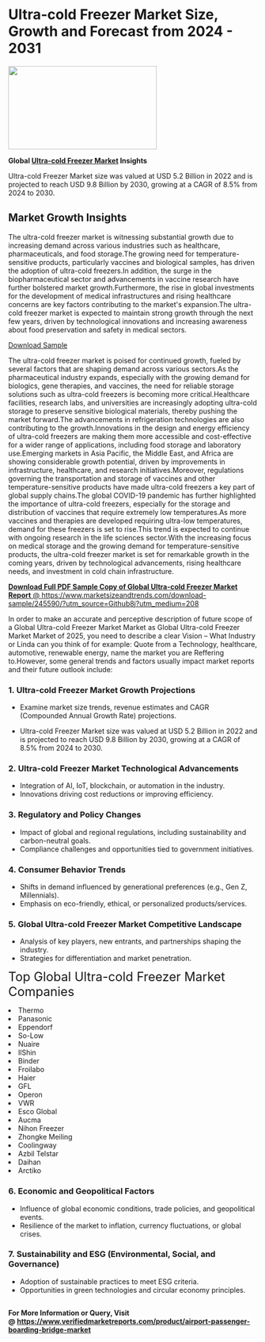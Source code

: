 <H1>Ultra-cold Freezer Market Size, Growth and Forecast from 2024 - 2031</H1><img class="aligncenter size-medium wp-image-584254" src="https://thirdeyenews.in/wp-content/uploads/2024/09/Global-Market-Research-300x168.jpeg" alt="" width="300" height="168" /><p><strong>Global&nbsp;<a href="https://www.marketsizeandtrends.com/download-sample/245590/?utm_source=Github8j?utm_medium=208">Ultra-cold Freezer Market</a> Insights</strong></p><p>Ultra-cold Freezer Market size was valued at USD 5.2 Billion in 2022 and is projected to reach USD 9.8 Billion by 2030, growing at a CAGR of 8.5% from 2024 to 2030.</p><p><h2>Market Growth Insights</h2> <p>The ultra-cold freezer market is witnessing substantial growth due to increasing demand across various industries such as healthcare, pharmaceuticals, and food storage.The growing need for temperature-sensitive products, particularly vaccines and biological samples, has driven the adoption of ultra-cold freezers.In addition, the surge in the biopharmaceutical sector and advancements in vaccine research have further bolstered market growth.Furthermore, the rise in global investments for the development of medical infrastructures and rising healthcare concerns are key factors contributing to the market's expansion.The ultra-cold freezer market is expected to maintain strong growth through the next few years, driven by technological innovations and increasing awareness about food preservation and safety in medical sectors.</p> <p><a href="#">Download Sample</a></p> <p>The ultra-cold freezer market is poised for continued growth, fueled by several factors that are shaping demand across various sectors.As the pharmaceutical industry expands, especially with the growing demand for biologics, gene therapies, and vaccines, the need for reliable storage solutions such as ultra-cold freezers is becoming more critical.Healthcare facilities, research labs, and universities are increasingly adopting ultra-cold storage to preserve sensitive biological materials, thereby pushing the market forward.The advancements in refrigeration technologies are also contributing to the growth.Innovations in the design and energy efficiency of ultra-cold freezers are making them more accessible and cost-effective for a wider range of applications, including food storage and laboratory use.Emerging markets in Asia Pacific, the Middle East, and Africa are showing considerable growth potential, driven by improvements in infrastructure, healthcare, and research initiatives.Moreover, regulations governing the transportation and storage of vaccines and other temperature-sensitive products have made ultra-cold freezers a key part of global supply chains.The global COVID-19 pandemic has further highlighted the importance of ultra-cold freezers, especially for the storage and distribution of vaccines that require extremely low temperatures.As more vaccines and therapies are developed requiring ultra-low temperatures, demand for these freezers is set to rise.This trend is expected to continue with ongoing research in the life sciences sector.With the increasing focus on medical storage and the growing demand for temperature-sensitive products, the ultra-cold freezer market is set for remarkable growth in the coming years, driven by technological advancements, rising healthcare needs, and investment in cold chain infrastructure.</p> <p><a href="#"></p><p><span class=""><strong>Download Full PDF Sample Copy of Global Ultra-cold Freezer Market Report</strong> @ <a href="https://www.marketsizeandtrends.com/download-sample/245590/?utm_source=Github8j?utm_medium=208" target="_blank">https://www.marketsizeandtrends.com/download-sample/245590/?utm_source=Github8j?utm_medium=208</a></span></p><p>In order to make an accurate and perceptive description of future scope of a Global&nbsp;Ultra-cold Freezer Market Market as Global&nbsp;Ultra-cold Freezer Market Market of 2025, you need to describe a clear Vision &ndash; What Industry or Linda can you think of for example: Quote from a Technology, healthcare, automotive, renewable energy, name the market you are Reffering to.However, some general trends and factors usually impact market reports and their future outlook include:</p><h3>1.&nbsp;<strong>Ultra-cold Freezer Market Growth Projections</strong></h3><ul><li>Examine market size trends, revenue estimates and CAGR (Compounded Annual Growth Rate) projections.</li><li><p>Ultra-cold Freezer Market size was valued at USD 5.2 Billion in 2022 and is projected to reach USD 9.8 Billion by 2030, growing at a CAGR of 8.5% from 2024 to 2030.</p></li></ul><h3>2.&nbsp;<strong>Ultra-cold Freezer Market Technological Advancements</strong></h3><ul><li>Integration of AI, IoT, blockchain, or automation in the industry.</li><li>Innovations driving cost reductions or improving efficiency.</li></ul><h3>3.&nbsp;<strong>Regulatory and Policy Changes</strong></h3><ul><li>Impact of global and regional regulations, including sustainability and carbon-neutral goals.</li><li>Compliance challenges and opportunities tied to government initiatives.</li></ul><h3>4.&nbsp;<strong>Consumer Behavior Trends</strong></h3><ul><li>Shifts in demand influenced by generational preferences (e.g., Gen Z, Millennials).</li><li>Emphasis on eco-friendly, ethical, or personalized products/services.</li></ul><h3>5.&nbsp;<strong>Global Ultra-cold Freezer Market Competitive Landscape</strong></h3><ul><li>Analysis of key players, new entrants, and partnerships shaping the industry.</li><li>Strategies for differentiation and market penetration.</li></ul><p data-pm-slice="1 1 []"><span style="color: inherit; font-family: inherit; font-size: 25px;">Top Global Ultra-cold Freezer Market Companies</span></p><div class="" data-test-id=""><p><li>Thermo</li><li> Panasonic</li><li> Eppendorf</li><li> So-Low</li><li> Nuaire</li><li> IlShin</li><li> Binder</li><li> Froilabo</li><li> Haier</li><li> GFL</li><li> Operon</li><li> VWR</li><li> Esco Global</li><li> Aucma</li><li> Nihon Freezer</li><li> Zhongke Meiling</li><li> Coolingway</li><li> Azbil Telstar</li><li> Daihan</li><li> Arctiko</li></p></div><h3>6.&nbsp;<strong>Economic and Geopolitical Factors</strong></h3><ul><li>Influence of global economic conditions, trade policies, and geopolitical events.</li><li>Resilience of the market to inflation, currency fluctuations, or global crises.</li></ul><h3>7.&nbsp;<strong>Sustainability and ESG (Environmental, Social, and Governance)</strong></h3><ul><li>Adoption of sustainable practices to meet ESG criteria.</li><li>Opportunities in green technologies and circular economy principles.</li></ul><h2><strong style="font-size: 14px;">For More Information or Query, Visit @&nbsp;</strong><a style="background-color: #ffffff; font-size: 14px;" href="https://www.marketsizeandtrends.com/report/ultra-cold-freezer-market/" target="_blank">https://www.verifiedmarketreports.com/product/airport-passenger-boarding-bridge-market</a></h2>